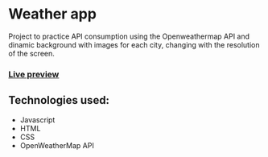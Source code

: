 # Weather app  

Project to practice API consumption using the Openweathermap API and dinamic background with images for each city, changing with the resolution of the screen.

### [Live preview](https://lucasarce4.github.io/weatherapp/)

## Technologies used:
- Javascript
- HTML
- CSS
- OpenWeatherMap API
